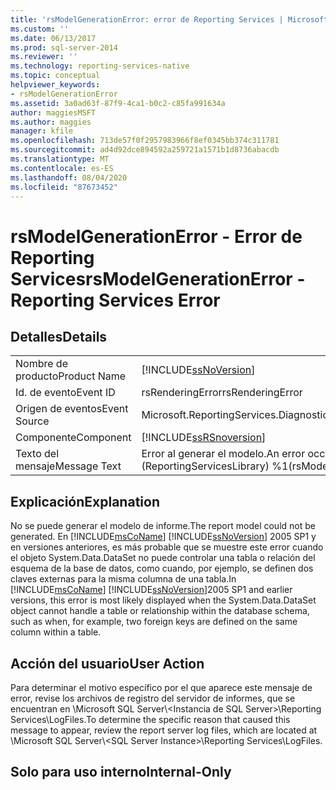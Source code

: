 ```yaml
---
title: 'rsModelGenerationError: error de Reporting Services | Microsoft Docs'
ms.custom: ''
ms.date: 06/13/2017
ms.prod: sql-server-2014
ms.reviewer: ''
ms.technology: reporting-services-native
ms.topic: conceptual
helpviewer_keywords:
- rsModelGenerationError
ms.assetid: 3a0ad63f-87f9-4ca1-b0c2-c85fa991634a
author: maggiesMSFT
ms.author: maggies
manager: kfile
ms.openlocfilehash: 713de57f0f2957983966f8ef0345bb374c311781
ms.sourcegitcommit: ad4d92dce894592a259721a1571b1d8736abacdb
ms.translationtype: MT
ms.contentlocale: es-ES
ms.lasthandoff: 08/04/2020
ms.locfileid: "87673452"
---
```

# <a name="rsmodelgenerationerror---reporting-services-error"></a><span data-ttu-id="8fdce-102">rsModelGenerationError - Error de Reporting Services</span><span class="sxs-lookup"><span data-stu-id="8fdce-102">rsModelGenerationError - Reporting Services Error</span></span>
    
## <a name="details"></a><span data-ttu-id="8fdce-103">Detalles</span><span class="sxs-lookup"><span data-stu-id="8fdce-103">Details</span></span>  
  
|||  
|-|-|  
|<span data-ttu-id="8fdce-104">Nombre de producto</span><span class="sxs-lookup"><span data-stu-id="8fdce-104">Product Name</span></span>|[!INCLUDE[ssNoVersion](../../includes/ssnoversion-md.md)]|  
|<span data-ttu-id="8fdce-105">Id. de evento</span><span class="sxs-lookup"><span data-stu-id="8fdce-105">Event ID</span></span>|<span data-ttu-id="8fdce-106">rsRenderingError</span><span class="sxs-lookup"><span data-stu-id="8fdce-106">rsRenderingError</span></span>|  
|<span data-ttu-id="8fdce-107">Origen de eventos</span><span class="sxs-lookup"><span data-stu-id="8fdce-107">Event Source</span></span>|<span data-ttu-id="8fdce-108">Microsoft.ReportingServices.Diagnostics.Utilities.ErrorStrings</span><span class="sxs-lookup"><span data-stu-id="8fdce-108">Microsoft.ReportingServices.Diagnostics.Utilities.ErrorStrings</span></span>|  
|<span data-ttu-id="8fdce-109">Componente</span><span class="sxs-lookup"><span data-stu-id="8fdce-109">Component</span></span>|[!INCLUDE[ssRSnoversion](../../includes/ssrsnoversion-md.md)]|  
|<span data-ttu-id="8fdce-110">Texto del mensaje</span><span class="sxs-lookup"><span data-stu-id="8fdce-110">Message Text</span></span>|<span data-ttu-id="8fdce-111">Error al generar el modelo.</span><span class="sxs-lookup"><span data-stu-id="8fdce-111">An error occurred while generating model.</span></span> <span data-ttu-id="8fdce-112">(rsModelGenerationError) (ReportingServicesLibrary) %1</span><span class="sxs-lookup"><span data-stu-id="8fdce-112">(rsModelGenerationError) (ReportingServicesLibrary) %1</span></span>|  
  
## <a name="explanation"></a><span data-ttu-id="8fdce-113">Explicación</span><span class="sxs-lookup"><span data-stu-id="8fdce-113">Explanation</span></span>  
 <span data-ttu-id="8fdce-114">No se puede generar el modelo de informe.</span><span class="sxs-lookup"><span data-stu-id="8fdce-114">The report model could not be generated.</span></span> <span data-ttu-id="8fdce-115">En [!INCLUDE[msCoName](../../includes/msconame-md.md)] [!INCLUDE[ssNoVersion](../../includes/ssnoversion-md.md)] 2005 SP1 y en versiones anteriores, es más probable que se muestre este error cuando el objeto System.Data.DataSet no puede controlar una tabla o relación del esquema de la base de datos, como cuando, por ejemplo, se definen dos claves externas para la misma columna de una tabla.</span><span class="sxs-lookup"><span data-stu-id="8fdce-115">In [!INCLUDE[msCoName](../../includes/msconame-md.md)] [!INCLUDE[ssNoVersion](../../includes/ssnoversion-md.md)]2005 SP1 and earlier versions, this error is most likely displayed when the System.Data.DataSet object cannot handle a table or relationship within the database schema, such as when, for example, two foreign keys are defined on the same column within a table.</span></span>  
  
## <a name="user-action"></a><span data-ttu-id="8fdce-116">Acción del usuario</span><span class="sxs-lookup"><span data-stu-id="8fdce-116">User Action</span></span>  
 <span data-ttu-id="8fdce-117">Para determinar el motivo específico por el que aparece este mensaje de error, revise los archivos de registro del servidor de informes, que se encuentran en \Microsoft SQL Server\\<Instancia de SQL Server\>\Reporting Services\LogFiles.</span><span class="sxs-lookup"><span data-stu-id="8fdce-117">To determine the specific reason that caused this message to appear, review the report server log files, which are located at \Microsoft SQL Server\\<SQL Server Instance\>\Reporting Services\LogFiles.</span></span>  
  
## <a name="internal-only"></a><span data-ttu-id="8fdce-118">Solo para uso interno</span><span class="sxs-lookup"><span data-stu-id="8fdce-118">Internal-Only</span></span>  
  
